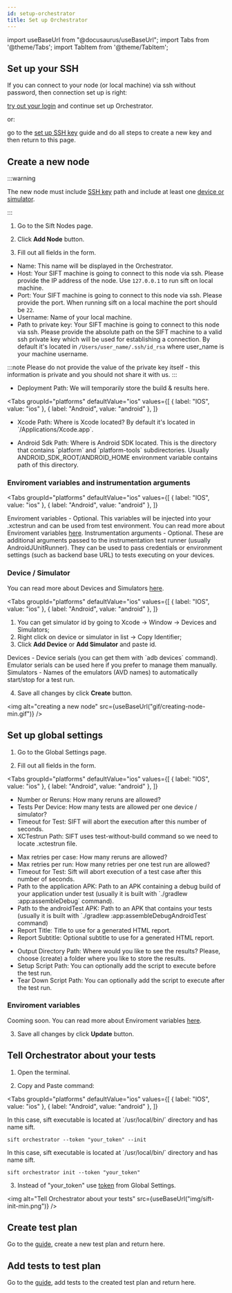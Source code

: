 ```yaml
---
id: setup-orchestrator
title: Set up Orchestrator
---
```


import useBaseUrl from "@docusaurus/useBaseUrl";
import Tabs from '@theme/Tabs';
import TabItem from '@theme/TabItem';

## Set up your SSH

If you can connect to your node (or local machine) via ssh without password, then connection set up is right:

[try out your login](/ssh#step-3-try-out-your-login) and continue set up Orchestrator.

or:

go to the [set up SSH key](/ssh) guide and do all steps to create a new key and then return to this page.

## Create a new node

:::warning

The new node must include [SSH key](/ssh) path and include at least one [device or simulator](/udid).

:::

1. Go to the Sift Nodes page.

2. Click **Add Node** button.

3. Fill out all fields in the form.

- Name: This name will be displayed in the Orchestrator.
- Host: Your SIFT machine is going to connect to this node via ssh. Please provide the IP address of the node. Use `127.0.0.1` to run sift on local machine.
- Port: Your SIFT machine is going to connect to this node via ssh. Please provide the port. When running sift on a local machine the port should be `22`.
- Username: Name of your local machine.
- Path to private key: Your SIFT machine is going to connect to this node via ssh. Please provide the absolute path on the SIFT machine to a valid ssh private key which will be used for establishing a connection. By default it's located in `/Users/user_name/.ssh/id_rsa` where user_name is your machine username.

:::note
Please do not provide the value of the private key itself - this information is private and you should not share it with us.
:::

- Deployment Path: We will temporarily store the build & results here.

<Tabs
  groupId="platforms"
  defaultValue="ios"
  values={[
    { label: "IOS", value: "ios" },
    { label: "Android", value: "android" },
  ]}
>
  <TabItem value="ios">
    <ul>
        <li>
            Xcode Path: Where is Xcode located? By default it's located in `/Applications/Xcode.app`.
        </li>
    </ul>
  </TabItem>
  <TabItem value="android">
    <ul>
        <li>
            Android Sdk Path: Where is Android SDK located. This is the directory that contains `platform` and `platform-tools` subdirectories. Usually ANDROID_SDK_ROOT/ANDROID_HOME environment variable contains path of this directory.
        </li>
    </ul>
  </TabItem>
</Tabs>

### Enviroment variables and instrumentation arguments

<Tabs
  groupId="platforms"
  defaultValue="ios"
  values={[
    { label: "IOS", value: "ios" },
    { label: "Android", value: "android" },
  ]}
>
  <TabItem value="ios">
    Enviroment variables - Optional. This variables will be injected into your .xctestrun and can be used from test environment. You can read more about Enviroment variables <a target="_blank" href="/env-vars">here</a>.
  </TabItem>
  <TabItem value="android">
    Instrumentation arguments - Optional. These are additional arguments passed to the  instrumentation test runner (usually AndroidJUnitRunner). They can be used to pass credentials or environment settings (such as backend base URL) to tests executing on your devices.
  </TabItem>
</Tabs>

### Device / Simulator

You can read more about Devices and Simulators [here](/udid).

<Tabs
  groupId="platforms"
  defaultValue="ios"
  values={[
    { label: "IOS", value: "ios" },
    { label: "Android", value: "android" },
  ]}
>
  <TabItem value="ios">
    <ol>
        <li>
            You can get simulator id by going to Xcode -> Window -> Devices and Simulators;
        </li>
        <li>
            Right click on device or simulator in list -> Copy Identifier;
        </li>
        <li>
            Сlick <strong>Add Device</strong> or <strong>Add Simulator</strong> and paste id.
        </li>
    </ol>
  </TabItem>
  <TabItem value="android">
    Devices - Device serials (you can get them with `adb devices` command). Emulator serials can be used here if you prefer to manage them manually.
    Simulators - Names of the emulators (AVD names) to automatically start/stop for a test run.
  </TabItem>
</Tabs>

4. Save all changes by click **Create** button.

<img alt="creating a new node" src={useBaseUrl("gif/creating-node-min.gif")} />

## Set up global settings

1. Go to the Global Settings page.

2. Fill out all fields in the form.

<Tabs
  groupId="platforms"
  defaultValue="ios"
  values={[
    { label: "IOS", value: "ios" },
    { label: "Android", value: "android" },
  ]}
>
  <TabItem value="ios">
    <ul>
        <li>
            Number or Reruns: How many reruns are allowed?
        </li>
        <li>
            Tests Per Device: How many tests are allowed per one device / simulator?
        </li>
        <li>
            Timeout for Test: SIFT will abort the execution after this number of seconds.
        </li>
        <li>
            XCTestrun Path: SIFT uses test-without-build command so we need to locate .xctestrun file.
        </li>
    </ul>
  </TabItem>
  <TabItem value="android">
    <ul>
        <li>
            Max retries per case: How many reruns are allowed?
        </li>
        <li>
            Max retries per run: How many retries per one test run are allowed?
        </li>
        <li>
            Timeout for Test: Sift will abort execution of a test case after this number of seconds.
        </li>
        <li>
            Path to the application APK: Path to an APK containing a debug build of your application under test (usually it is built with `./gradlew :app:assembleDebug` command). 
        </li>
        <li>
            Path to the androidTest APK: Path to an APK that contains your tests (usually it is built with `./gradlew :app:assembleDebugAndroidTest` command)
        </li>
        <li>
            Report Title: Title to use for a generated HTML report.
        </li>
        <li>
            Report Subtitle: Optional subtitle to use for a generated HTML report.
        </li>
    </ul>
  </TabItem>
</Tabs>

- Output Directory Path: Where would you like to see the results? Please, choose (create) a folder where you like to store the results.
- Setup Script Path: You can optionally add the script to execute before the test run.
- Tear Down Script Path: You can optionally add the script to execute after the test run.

### Enviroment variables

Cooming soon. You can read more about Enviroment variables [here](/env-vars).

3. Save all changes by click **Update** button.

## Tell Orchestrator about your tests

1. Open the terminal.

2. Copy and Paste command:

<Tabs
  groupId="platforms"
  defaultValue="ios"
  values={[
    { label: "IOS", value: "ios" },
    { label: "Android", value: "android" },
  ]}
>
  <TabItem value="ios">
  In this case, sift executable is located at `/usr/local/bin/` directory and has name sift.


  ```
  sift orchestrator --token "your_token" --init
  ```
  </TabItem>
  <TabItem value="android">
  In this case, sift executable is located at `/usr/local/bin/` directory and has name sift.


  ```
  sift orchestrator init --token "your_token"
  ```
  </TabItem>
</Tabs>

3. Instead of "your_token" use [token](/settings#copy-the-token) from Global Settings.

<img alt="Tell Orchestrator about your tests" src={useBaseUrl("img/sift-init-min.png")} />

## Create test plan

Go to the [guide](/test-plans#creating), create a new test plan and return here.

## Add tests to test plan

Go to the [guide](/test-plans#adding-tests-to-test-plan), add tests to the created test plan and return here.
